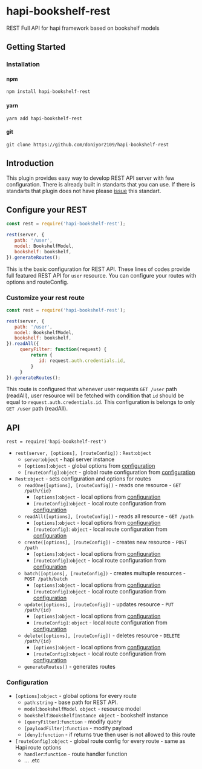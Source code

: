 # hapi-bookshelf-rest
REST Full API for hapi framework based on bookshelf models


## Getting Started


### Installation

#### npm
```javascript
npm install hapi-bookshelf-rest
```

#### yarn
```
yarn add hapi-bookshelf-rest
```

#### git
```
git clone https://github.com/doniyor2109/hapi-bookshelf-rest
```
## Introduction
This plugin provides easy way to develop REST API server with few configuration. There is already built in standarts that you can use. If there is standarts that plugin does not have please [issue](https://github.com/doniyor2109/hapi-bookshelf-rest/issues) this standart.

## Configure your REST
```javascript
const rest = require('hapi-bookshelf-rest');

rest(server, {
   path: '/user',
   model: BookshelfModel,
   bookshelf: bookshelf,
}).generateRoutes();
```

This is the basic configuration for REST API. These lines of codes provide full featured REST API for `user` resource. You can configure your routes with options and routeConfig.

### Customize your rest route

```javascript
const rest = require('hapi-bookshelf-rest');

rest(server, {
   path: '/user',
   model: BookshelfModel,
   bookshelf: bookshelf,
}).readAll({
     queryFilter: function(request) {
         return {
            id: request.auth.credentials.id,
         }
     }
}).generateRoutes();
```

This route is configured that whenever user requests `GET /user` path (readAll), user resource will be fetched with condition that `id` should be equal to `request.auth.credentials.id`.
This configuration is belongs to only `GET /user` path (readAll).


## API

`rest = require('hapi-bookshelf-rest')`

* `rest(server, [options], [routeConfig])` : `Rest`:`object`
   * `server`:`object` - hapi server instance
   * `[options]`:`object` - global options from [configuration](/#configuration)
   * `[routeConfig]`:`object` - global route configuration from [configuration](/#configuration)
* `Rest`:`object` -  sets configuration and options for routes
   * `readOne([options], [routeConfig])` - reads one resource - `GET /path/{id}` 
      * `[options]`:`object` - local options from [configuration](/#configuration)
      * `[routeConfig]`:`object` - local route configuration from [configuration](/#configuration)
   * `readAll([options], [routeConfig])` -  reads all resource - `GET /path` 
      * `[options]`:`object` - local options from [configuration](/#configuration)
      * `[routeConfig]`: `object` - local route configuration from [configuration](/#configuration)
   * `create([options], [routeConfig])` - creates new resource - `POST /path` 
      * `[options]`:`object` - local options from [configuration](/#configuration)
      * `[routeConfig]`:`object` - local route configuration from [configuration](/#configuration)
   * `batch([options], [routeConfig])` -  creates multuple resources - `POST /path/batch` 
      * `[options]`:`object` - local options from [configuration](/#configuration)
      * `[routeConfig]`:`object` - local route configuration from [configuration](/#configuration)
   * `update([options], [routeConfig])` - updates resource - `PUT /path/{id}` 
      * `[options]`:`object` - local options from [configuration](/#configuration)
      * `[routeConfig]`: `object` - local route configuration from [configuration](/#configuration)
   * `delete([options], [routeConfig])` - deletes resource - `DELETE /path/{id}` 
      * `[options]`:`object` - local options from [configuration](/#configuration)
      * `[routeConfig]`:`object` - local route configuration from [configuration](/#configuration)
   * `generateRoutes()` - generates routes

### Configuration

* `[options]`:`object` - global options for every route
   * `path`:`string` - base path for REST API.
   * `model`:`bookshelfModel object` - resource model
   * `bookshelf`:`BookshelfInstance object` - bookshelf instance
   * `[queryFilter]`:`function` - modify query
   * `[payloadFilter]`:`function` - modify payload
   * `[deny]`:`function` - if returns true then user is not allowed to this route
* `[routeConfig]`:`object` - global route config for every route - same as Hapi route options
   * `handler`:`function` - route handler function
   * ... .etc

   

